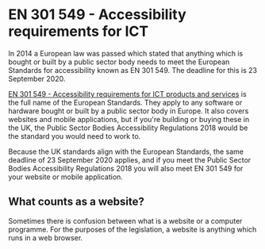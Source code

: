 # EN 301 549 - Accessibility requirements for ICT

In 2014 a European law was passed which stated that anything which is bought or built by a public sector body needs to meet the European Standards for accessibility known as EN&nbsp;301&nbsp;549. The deadline for this is 23 September 2020.

[EN&nbsp;301&nbsp;549 - Accessibility requirements for ICT products and services](https://www.etsi.org/deliver/etsi_en/301500_301599/301549/03.01.01_60/en_301549v030101p.pdf) is the full name of the European Standards. They apply to any software or hardware bought or built by a public sector body in Europe. It also covers websites and mobile applications, but if you're building or buying these in the UK, the Public Sector Bodies Accessibility Regulations 2018 would be the standard you would need to work to.

Because the UK standards align with the European Standards, the same deadline of 23 September 2020 applies, and if you meet the Public Sector Bodies Accessibility Regulations 2018 you will also meet EN&nbsp;301&nbsp;549 for your website or mobile application. 

## What counts as a website?

Sometimes there is confusion between what is a website or a computer programme. 
For the purposes of the legislation, a website is anything which runs in 
a web browser.
